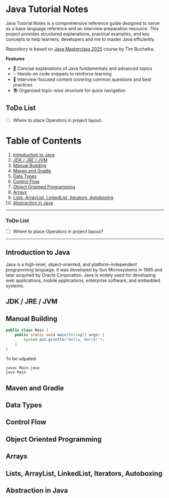 # Java Tutorial Notes

Java Tutorial Notes is a comprehensive reference guide designed to serve as a base language
reference and an interview preparation resource. This project provides structured explanations,
practical examples, and key concepts to help learners, developers and me to master Java efficiently.

Repository is based on [Java Masterclass 2025](https://www.udemy.com/course/java-the-complete-java-developer-course)
course by Tim Buchalka.


**Features**
* 📌 Concise explanations of Java fundamentals and advanced topics
* 💡 Hands-on code snippets to reinforce learning
* 🎯 Interview-focused content covering common questions and best practices
* 📚 Organized topic-wise structure for quick navigation


## ToDo List
- [ ] Where to place Operators in project layout.

Table of Contents
=================

1. [Introduction to Java](#introduction-to-java)
2. [JDK / JRE / JVM](#jdk-jre-jvm)
3. [Manual Building](#manual-building)
4. [Maven and Gradle](#maven-and-gradle)
5. [Data Types](#data-types)
6. [Control Flow](#control-flow)
7. [Object Oriented Programming](#object-oriented-programming)
8. [Arrays](#arrays)
9. [Lists, ArrayList, LinkedList, Iterators, Autoboxing](#lists-arraylist-linkedlist-iterators-autoboxing)
10. [Abstraction in Java](#abstraction-in-java)

---
### ToDo List

- [ ] Where to place Operators in project layout?

---

## Introduction to Java

Java is a high-level, object-oriented, and platform-independent programming language. It was 
developed by Sun Microsystems in 1995 and later acquired by Oracle Corporation. Java is widely used
for developing web applications, mobile applications, enterprise software, and embedded systems.

## JDK / JRE / JVM

## Manual Building

```Java
public class Main {
    public static void main(String[] args) {
        System.out.println("Hello, World!");
    }
}
```

To be udpated.
```bash
javac Main.java
java Main  
```


## Maven and Gradle

## Data Types

## Control Flow

## Object Oriented Programming

## Arrays

## Lists, ArrayList, LinkedList, Iterators, Autoboxing

## Abstraction in Java




